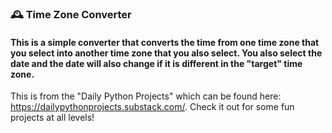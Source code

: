 ### 🕰️ Time Zone Converter

#### This is a simple converter that converts the time from one time zone that you select into another time zone that you also select. You also select the date and the date will also change if it is different in the "target" time zone.

This is from the "Daily Python Projects" which can be found here: https://dailypythonprojects.substack.com/. Check it out for some fun projects at all levels!